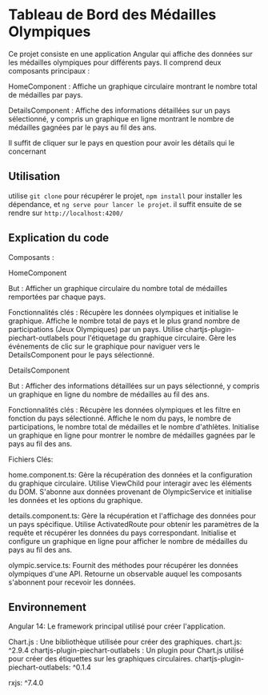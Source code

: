 # Tableau de Bord des Médailles Olympiques

Ce projet consiste en une application Angular qui affiche des données sur les médailles olympiques pour différents pays. Il comprend deux composants principaux :

HomeComponent : Affiche un graphique circulaire montrant le nombre total de médailles par pays.

DetailsComponent : Affiche des informations détaillées sur un pays sélectionné, y compris un graphique en ligne montrant le nombre de médailles gagnées par le pays au fil des ans.


Il suffit de cliquer sur le pays en question pour avoir les détails qui le concernant


## Utilisation

utilise `git clone` pour récupérer le projet, `npm install` pour installer les dépendance, et `ng serve pour lancer le projet`.
il suffit ensuite de se rendre sur `http://localhost:4200/`
 

## Explication du code 

Composants : 

HomeComponent

But : Afficher un graphique circulaire du nombre total de médailles remportées par chaque pays.

Fonctionnalités clés :
Récupère les données olympiques et initialise le graphique.
Affiche le nombre total de pays et le plus grand nombre de participations (Jeux Olympiques) par un pays.
Utilise chartjs-plugin-piechart-outlabels pour l'étiquetage du graphique circulaire.
Gère les événements de clic sur le graphique pour naviguer vers le DetailsComponent pour le pays sélectionné.


DetailsComponent

But : Afficher des informations détaillées sur un pays sélectionné, y compris un graphique en ligne du nombre de médailles au fil des ans.

Fonctionnalités clés :
Récupère les données olympiques et les filtre en fonction du pays sélectionné.
Affiche le nom du pays, le nombre de participations, le nombre total de médailles et le nombre d'athlètes.
Initialise un graphique en ligne pour montrer le nombre de médailles gagnées par le pays au fil des ans.

Fichiers Clés:

home.component.ts:
Gère la récupération des données et la configuration du graphique circulaire.
Utilise ViewChild pour interagir avec les éléments du DOM.
S'abonne aux données provenant de OlympicService et initialise les données et les options du graphique.

details.component.ts:
Gère la récupération et l'affichage des données pour un pays spécifique.
Utilise ActivatedRoute pour obtenir les paramètres de la requête et récupérer les données du pays correspondant.
Initialise et configure un graphique en ligne pour afficher le nombre de médailles du pays au fil des ans.

olympic.service.ts:
Fournit des méthodes pour récupérer les données olympiques d'une API.
Retourne un observable auquel les composants s'abonnent pour recevoir les données.

## Environnement

Angular 14: Le framework principal utilisé pour créer l'application.

Chart.js : Une bibliothèque utilisée pour créer des graphiques.
chart.js: ^2.9.4
chartjs-plugin-piechart-outlabels : Un plugin pour Chart.js utilisé pour créer des étiquettes sur les graphiques circulaires.
chartjs-plugin-piechart-outlabels: ^0.1.4

rxjs: ^7.4.0
